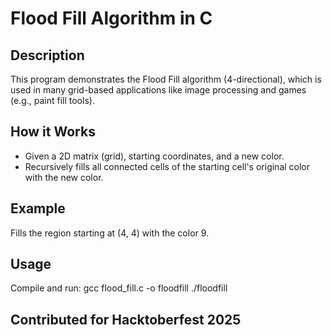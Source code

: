 # Flood Fill Algorithm in C

## Description
This program demonstrates the Flood Fill algorithm (4-directional), which is used in many grid-based applications like image processing and games (e.g., paint fill tools).

## How it Works
- Given a 2D matrix (grid), starting coordinates, and a new color.
- Recursively fills all connected cells of the starting cell's original color with the new color.

## Example
Fills the region starting at (4, 4) with the color 9.

## Usage
Compile and run:
gcc flood_fill.c -o floodfill
./floodfill

## Contributed for Hacktoberfest 2025